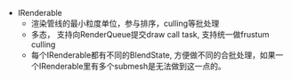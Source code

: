 - IRenderable
  - 渲染管线的最小粒度单位，参与排序，culling等批处理
  - 多态， 支持向RenderQueue提交draw call task, 支持统一做frustum culling
  - 每个IRenderable都有不同的BlendState, 方便做不同的合批处理，如果一个IRenderable里有多个submesh是无法做到这一点的。